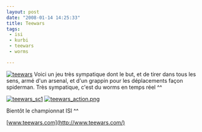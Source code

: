 ```yaml
---
layout: post
date: "2008-01-14 14:25:33"
title: Teewars
tags:
 - isi
 - kurbi
 - teewars
 - worms

---
```


[![teewars](http://static.zenithar.org/wp-content/uploads/7.png)](http://static.zenithar.org/wp-content/uploads/7.png) Voici un jeu très sympatique dont le but, et de tirer dans tous les sens, armé d'un arsenal, et d'un grappin pour les déplacements façon spiderman. Très sympatique, c'est du worms en temps réel ^^

[![teewars_sc1](http://static.zenithar.org/wp-content/uploads/screenshot0005.thumbnail.png)](http://static.zenithar.org/wp-content/uploads/screenshot0005.png) [![teewars_action.png](http://static.zenithar.org/wp-content/uploads/teewars_action.thumbnail.png)](http://static.zenithar.org/wp-content/uploads/teewars_action.png)

Bientôt le championnat ISI ^^

[www.teewars.com](http://www.teewars.com/)
